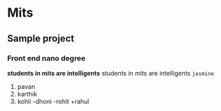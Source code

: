 # Mits #
## Sample project ##
### Front end nano degree ###
**students in mits are intelligents**
students in mits are intelligents
`jasmine`

1. pavan
2. karthik
3. kohli
  -dhoni
  -rohit
  +rahul
